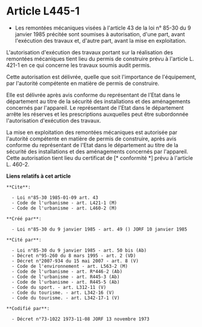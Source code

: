 # Article L445-1

- Les remontées mécaniques visées à l'article 43 de la loi n° 85-30 du 9 janvier 1985 précitée sont soumises à autorisation,
d'une part, avant l'exécution des travaux et, d'autre part, avant la mise en exploitation.

L'autorisation d'exécution des travaux portant sur la réalisation des remontées mécaniques tient lieu du permis de construire
prévu à l'article L. 421-1 en ce qui concerne les travaux soumis audit permis.

Cette autorisation est délivrée, quelle que soit l'importance de l'équipement, par l'autorité compétente en matière de permis
de construire.

Elle est délivrée après avis conforme du représentant de l'Etat dans le département au titre de la sécurité des installations
et des aménagements concernés par l'appareil. Le représentant de l'Etat dans le département arrête les réserves et les
prescriptions auxquelles peut être subordonnée l'autorisation d'exécution des travaux.

La mise en exploitation des remontées mécaniques est autorisée par l'autorité compétente en matière de permis de construire,
après avis conforme du représentant de l'Etat dans le département au titre de la sécurité des installations et des
aménagements concernés par l'appareil. Cette autorisation tient lieu du certificat de [* conformité *] prévu à l'article L.
460-2.

**Liens relatifs à cet article**

	**Cite**:

	  - Loi n°85-30 1985-01-09 art. 43
	  - Code de l'urbanisme - art. L421-1 (M)
	  - Code de l'urbanisme - art. L460-2 (M)

	**Créé par**:

	  - Loi n°85-30 du 9 janvier 1985 - art. 49 () JORF 10 janvier 1985

	**Cité par**:

	  - Loi n°85-30 du 9 janvier 1985 - art. 50 bis (Ab)
	  - Décret n°95-260 du 8 mars 1995 - art. 2 (VD)
	  - Décret n°2007-934 du 15 mai 2007 - art. 8 (V)
	  - Code de l'environnement - art. L563-2 (M)
	  - Code de l'urbanisme - art. R*446-2 (Ab)
	  - Code de l'urbanisme - art. R445-3 (Ab)
	  - Code de l'urbanisme - art. R445-5 (Ab)
	  - Code du sport. - art. L312-11 (V)
	  - Code du tourisme. - art. L342-16 (V)
	  - Code du tourisme. - art. L342-17-1 (V)

	**Codifié par**:

	  - Décret n°73-1022 1973-11-08 JORF 13 novembre 1973
